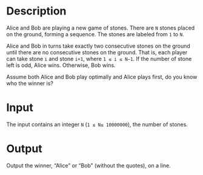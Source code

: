 # Description
Alice and Bob are playing a new game of stones. There are `N` stones placed on the ground, forming a sequence. The stones are labeled from `1` to `N`.

Alice and Bob in turns take exactly two consecutive stones on the ground until there are no consecutive stones on the ground. That is, each player can take stone `i` and stone `i+1`, where `1 ≤ i ≤ N−1`. If the number of stone left is odd, Alice wins. Otherwise, Bob wins.

Assume both Alice and Bob play optimally and Alice plays first, do you know who the winner is?

# Input
The input contains an integer `N` (`1 ≤ N≤ 10000000`), the number of stones.

# Output
Output the winner, “Alice” or “Bob” (without the quotes), on a line.